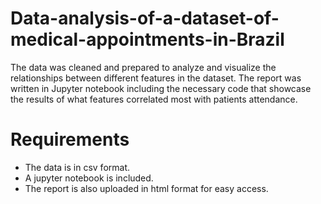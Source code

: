 # Data-analysis-of-a-dataset-of-medical-appointments-in-Brazil
The data was cleaned and prepared to analyze and visualize the relationships between different features in the dataset. The report was written in Jupyter notebook including the necessary code that showcase the results of what features correlated most with patients attendance.

# Requirements
- The data is in csv format.
- A jupyter notebook is included.
- The report is also uploaded in html format for easy access.
